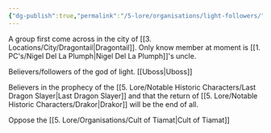 ```yaml
---
{"dg-publish":true,"permalink":"/5-lore/organisations/light-followers/"}
---
```


A group first come across in the city of [[3. Locations/City/Dragontail\|Dragontail]].  Only know member at moment is [[1. PC's/Nigel Del La Plumph\|Nigel Del La Plumph]]'s uncle.

Believers/followers of the god of light. [[Uboss\|Uboss]] 

Believers in the prophecy of the [[5. Lore/Notable Historic Characters/Last Dragon Slayer\|Last Dragon Slayer]] and that the return of [[5. Lore/Notable Historic Characters/Drakor\|Drakor]] will be the end of all.

Oppose the [[5. Lore/Organisations/Cult of Tiamat\|Cult of Tiamat]] 